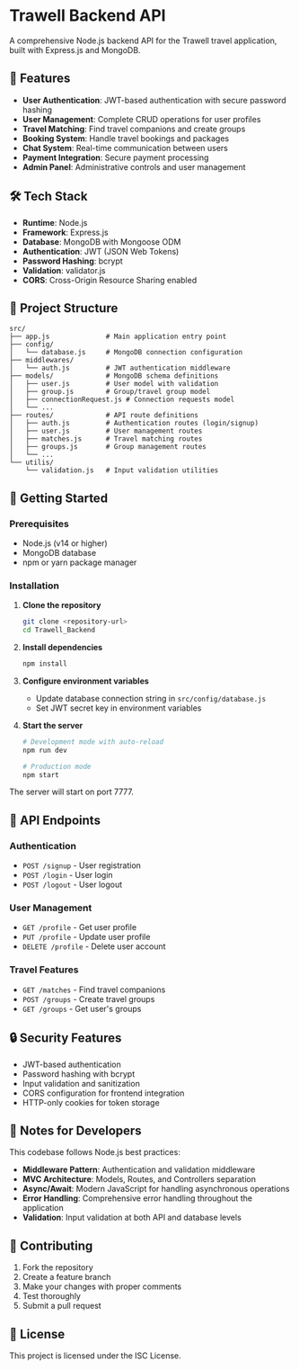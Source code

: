 # Trawell Backend API

A comprehensive Node.js backend API for the Trawell travel application, built with Express.js and MongoDB.

## 🚀 Features

- **User Authentication**: JWT-based authentication with secure password hashing
- **User Management**: Complete CRUD operations for user profiles
- **Travel Matching**: Find travel companions and create groups
- **Booking System**: Handle travel bookings and packages
- **Chat System**: Real-time communication between users
- **Payment Integration**: Secure payment processing
- **Admin Panel**: Administrative controls and user management

## 🛠️ Tech Stack

- **Runtime**: Node.js
- **Framework**: Express.js
- **Database**: MongoDB with Mongoose ODM
- **Authentication**: JWT (JSON Web Tokens)
- **Password Hashing**: bcrypt
- **Validation**: validator.js
- **CORS**: Cross-Origin Resource Sharing enabled

## 📁 Project Structure

```
src/
├── app.js              # Main application entry point
├── config/
│   └── database.js     # MongoDB connection configuration
├── middlewares/
│   └── auth.js         # JWT authentication middleware
├── models/             # MongoDB schema definitions
│   ├── user.js         # User model with validation
│   ├── group.js        # Group/travel group model
│   ├── connectionRequest.js # Connection requests model
│   └── ...
├── routes/             # API route definitions
│   ├── auth.js         # Authentication routes (login/signup)
│   ├── user.js         # User management routes
│   ├── matches.js      # Travel matching routes
│   ├── groups.js       # Group management routes
│   └── ...
└── utilis/
    └── validation.js   # Input validation utilities
```

## 🚀 Getting Started

### Prerequisites
- Node.js (v14 or higher)
- MongoDB database
- npm or yarn package manager

### Installation

1. **Clone the repository**
   ```bash
   git clone <repository-url>
   cd Trawell_Backend
   ```

2. **Install dependencies**
   ```bash
   npm install
   ```

3. **Configure environment variables**
   - Update database connection string in `src/config/database.js`
   - Set JWT secret key in environment variables

4. **Start the server**
   ```bash
   # Development mode with auto-reload
   npm run dev
   
   # Production mode
   npm start
   ```

The server will start on port 7777.

## 🔐 API Endpoints

### Authentication
- `POST /signup` - User registration
- `POST /login` - User login
- `POST /logout` - User logout

### User Management
- `GET /profile` - Get user profile
- `PUT /profile` - Update user profile
- `DELETE /profile` - Delete user account

### Travel Features
- `GET /matches` - Find travel companions
- `POST /groups` - Create travel groups
- `GET /groups` - Get user's groups

## 🔒 Security Features

- JWT-based authentication
- Password hashing with bcrypt
- Input validation and sanitization
- CORS configuration for frontend integration
- HTTP-only cookies for token storage

## 📝 Notes for Developers

This codebase follows Node.js best practices:
- **Middleware Pattern**: Authentication and validation middleware
- **MVC Architecture**: Models, Routes, and Controllers separation
- **Async/Await**: Modern JavaScript for handling asynchronous operations
- **Error Handling**: Comprehensive error handling throughout the application
- **Validation**: Input validation at both API and database levels

## 🤝 Contributing

1. Fork the repository
2. Create a feature branch
3. Make your changes with proper comments
4. Test thoroughly
5. Submit a pull request

## 📄 License

This project is licensed under the ISC License.

